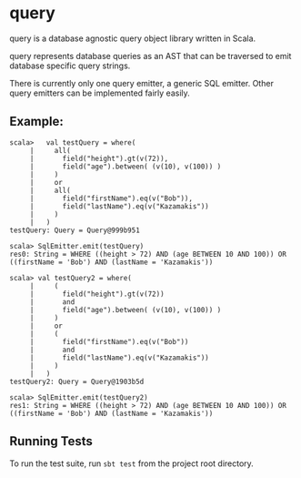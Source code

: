 # query

query is a database agnostic query object library written in Scala.

query represents database queries as an AST that can be traversed to emit database specific query strings.

There is currently only one query emitter, a generic SQL emitter. Other query emitters can be implemented fairly easily.

## Example:

```
scala>   val testQuery = where(
     |     all(
     |       field("height").gt(v(72)),
     |       field("age").between( (v(10), v(100)) )
     |     )
     |     or
     |     all(
     |       field("firstName").eq(v("Bob")),
     |       field("lastName").eq(v("Kazamakis"))
     |     )
     |   )
testQuery: Query = Query@999b951

scala> SqlEmitter.emit(testQuery)
res0: String = WHERE ((height > 72) AND (age BETWEEN 10 AND 100)) OR ((firstName = 'Bob') AND (lastName = 'Kazamakis'))
```

```
scala> val testQuery2 = where(
     |     (
     |       field("height").gt(v(72))
     |       and
     |       field("age").between( (v(10), v(100)) )
     |     )
     |     or
     |     (
     |       field("firstName").eq(v("Bob"))
     |       and
     |       field("lastName").eq(v("Kazamakis"))
     |     )
     |   )
testQuery2: Query = Query@1903b5d

scala> SqlEmitter.emit(testQuery2)
res1: String = WHERE ((height > 72) AND (age BETWEEN 10 AND 100)) OR ((firstName = 'Bob') AND (lastName = 'Kazamakis'))
```

## Running Tests

To run the test suite, run `sbt test` from the project root directory.
